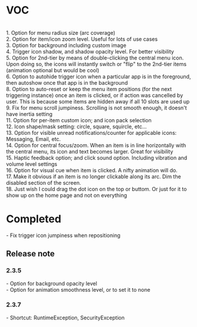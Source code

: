 <h1>VOC</h1>
<br>1. Option for menu radius size (arc coverage)
<br>2. Option for item/icon zoom level. Useful for lots of use cases  
<br>3. Option for background including custom image  
<br>4. Trigger icon shadow, and shadow opacity level. For better visibility  
<br>5. Option for 2nd-tier by means of double-clicking the central menu icon. Upon doing so, the icons will instantly switch or "flip" to the 2nd-tier items (animation optional but would be cool)  
<br>6. Option to autohide trigger icon when a particular app is in the foreground, then autoshow once that app is in the background  
<br>8. Option to auto-reset or keep the menu item positions (for the next triggering instance) 
once an item is clicked, or if action was cancelled by user. This is because some items are hidden away if all 10 slots are used up  
<br>9. Fix for menu scroll jumpiness. Scrolling is not  smooth enough, it doesn't have inertia setting  
<br>11. Option for per-item custom icon; and icon pack selection  
<br>12. Icon shape/mask setting: circle, square, squircle, etc...  
<br>13. Option for visible unread notifications/counter for applicable icons: Messaging, Email, etc.  
<br>14. Option for central focus/zoom. When an item is in line horizontally with the central menu, its icon and text becomes larger. Great for visibility  
<br>15. Haptic feedback option; and click sound option. Including vibration and volume level settings  
<br>16. Option for visual cue when item is clicked. A nifty animation will do.  
<br>17. Make it obvious if an item is no longer clickable along its arc. Dim the disabled section of the screen.   
<br>18. Just wish I could drag the dot icon on the top or buttom. Or just for it to show up on the home page and not on everything

<h1>Completed</h1>
- Fix trigger icon jumpiness when repositioning  

<h2>Release note</h2>
<h3>2.3.5</h3>
- Option for background opacity level
<br>- Option for animation smoothness level, or to set it to none 
<h3>2.3.7</h3>
- Shortcut: RuntimeException, SecurityException
